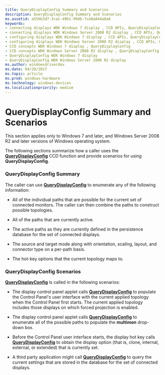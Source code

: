 ```yaml
---
title: QueryDisplayConfig Summary and Scenarios
description: QueryDisplayConfig Summary and Scenarios
ms.assetid: a556b3d7-3cac-49b1-99db-7ce8a844a8a8
keywords:
- connecting displays WDK Windows 7 display , CCD APIs, QueryDisplayConfig
- connecting displays WDK Windows Server 2008 R2 display , CCD APIs, QueryDisplayConfig
- configuring displays WDK Windows 7 display , CCD APIs, QueryDisplayConfig
- configuring displays WDK Windows Server 2008 R2 display , CCD APIs, QueryDisplayConfig
- CCD concepts WDK Windows 7 display , QueryDisplayConfig
- CCD concepts WDK Windows Server 2008 R2 display , QueryDisplayConfig
- QueryDisplayConfig WDK Windows 7 display
- QueryDisplayConfig WDK Windows Server 2008 R2 display
ms.author: windowsdriverdev
ms.date: 04/20/2017
ms.topic: article
ms.prod: windows-hardware
ms.technology: windows-devices
ms.localizationpriority: medium
---
```


# QueryDisplayConfig Summary and Scenarios


This section applies only to Windows 7 and later, and Windows Server 2008 R2 and later versions of Windows operating system.

The following sections summarize how a caller uses the [**QueryDisplayConfig**](https://msdn.microsoft.com/library/windows/hardware/ff569215) CCD function and provide scenarios for using **QueryDisplayConfig**.

### <span id="querydisplayconfig_summary"></span><span id="QUERYDISPLAYCONFIG_SUMMARY"></span>QueryDisplayConfig Summary

The caller can use [**QueryDisplayConfig**](https://msdn.microsoft.com/library/windows/hardware/ff569215) to enumerate any of the following information:

-   All of the individual paths that are possible for the current set of connected monitors. The caller can then combine the paths to construct possible topologies.

-   All of the paths that are currently active.

-   The active paths as they are currently defined in the persistence database for the set of connected displays.

-   The source and target mode along with orientation, scaling, layout, and connector type on a per-path basis.

-   The hot-key options that the current topology maps to.

### <span id="querydisplayconfig_scenarios"></span><span id="QUERYDISPLAYCONFIG_SCENARIOS"></span>QueryDisplayConfig Scenarios

[**QueryDisplayConfig**](https://msdn.microsoft.com/library/windows/hardware/ff569215) is called in the following scenarios:

-   The display control panel applet calls [**QueryDisplayConfig**](https://msdn.microsoft.com/library/windows/hardware/ff569215) to populate the Control Panel's user interface with the current applied topology when the Control Panel first starts. The current applied topology includes those displays on which forced projection is enabled.

-   The display control panel applet calls [**QueryDisplayConfig**](https://msdn.microsoft.com/library/windows/hardware/ff569215) to enumerate all of the possible paths to populate the **multimon** drop-down box.

-   Before the Control Panel user interface starts, the display hot key calls [**QueryDisplayConfig**](https://msdn.microsoft.com/library/windows/hardware/ff569215) to obtain the display option (that is, clone, internal, external, or extended) that is currently set.

-   A third party application might call [**QueryDisplayConfig**](https://msdn.microsoft.com/library/windows/hardware/ff569215) to query the current settings that are stored in the database for the set of connected displays.

 

 





